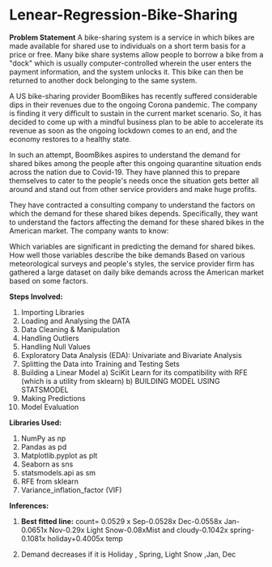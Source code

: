 # Lenear-Regression-Bike-Sharing
**Problem Statement**
A bike-sharing system is a service in which bikes are made available for shared use to individuals on a short term basis for a price or free. Many bike share systems allow people to borrow a bike from a "dock" which is usually computer-controlled wherein the user enters the payment information, and the system unlocks it. This bike can then be returned to another dock belonging to the same system.


A US bike-sharing provider BoomBikes has recently suffered considerable dips in their revenues due to the ongoing Corona pandemic. The company is finding it very difficult to sustain in the current market scenario. So, it has decided to come up with a mindful business plan to be able to accelerate its revenue as soon as the ongoing lockdown comes to an end, and the economy restores to a healthy state. 


In such an attempt, BoomBikes aspires to understand the demand for shared bikes among the people after this ongoing quarantine situation ends across the nation due to Covid-19. They have planned this to prepare themselves to cater to the people's needs once the situation gets better all around and stand out from other service providers and make huge profits.


They have contracted a consulting company to understand the factors on which the demand for these shared bikes depends. Specifically, they want to understand the factors affecting the demand for these shared bikes in the American market. The company wants to know:

Which variables are significant in predicting the demand for shared bikes.
How well those variables describe the bike demands
Based on various meteorological surveys and people's styles, the service provider firm has gathered a large dataset on daily bike demands across the American market based on some factors. 

**Steps Involved:**
1. Importing Libraries
2. Loading and Analysing the DATA
3. Data Cleaning & Manipulation
4. Handling Outliers
5. Handling Null Values
6. Exploratory Data Analysis (EDA): Univariate and Bivariate Analysis 
7. Splitting the Data into Training and Testing Sets
8. Building a Linear Model
   a) SciKit Learn for its compatibility with RFE (which is a utility from sklearn)
   b) BUILDING MODEL USING STATSMODEL
9. Making Predictions
10. Model Evaluation

**Libraries Used:**
1. NumPy as np
2. Pandas as pd
3. Matplotlib.pyplot as plt
4. Seaborn as sns
5. statsmodels.api as sm 
6. RFE from sklearn
7. Variance_inflation_factor (VIF)

**Inferences:**
1. **Best fitted line:** 
count= 0.0529 x Sep-0.0528x Dec-0.0558x Jan-0.0651x Nov-0.29x Light Snow-0.08xMist and cloudy-0.1042x spring-0.1081x holiday+0.4005x temp

2. Demand decreases if it is Holiday , Spring, Light Snow ,Jan, Dec
